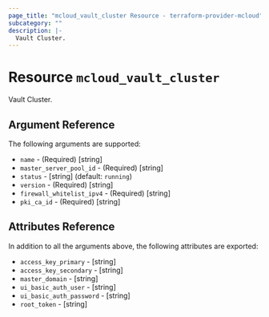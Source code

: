 ```yaml
---
page_title: "mcloud_vault_cluster Resource - terraform-provider-mcloud"
subcategory: ""
description: |-
  Vault Cluster.
---
```


# Resource `mcloud_vault_cluster`

Vault Cluster.



## Argument Reference

The following arguments are supported:

- `name` - (Required) [string]  
- `master_server_pool_id` - (Required) [string]  
- `status` - [string]   (default: `running`)
- `version` - (Required) [string]  
- `firewall_whitelist_ipv4` - (Required) [string]  
- `pki_ca_id` - (Required) [string]  

## Attributes Reference

In addition to all the arguments above, the following attributes are exported:

- `access_key_primary` - [string] 
- `access_key_secondary` - [string] 
- `master_domain` - [string] 
- `ui_basic_auth_user` - [string] 
- `ui_basic_auth_password` - [string] 
- `root_token` - [string] 